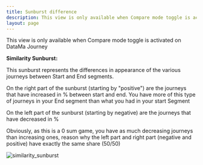 ```yaml
---
title: Sunburst difference
description: This view is only available when Compare mode toggle is activated on DataMa Journey.
layout: page
---
```


This view is only available when Compare mode toggle is activated on DataMa Journey

**Similarity Sunburst:**

This sunburst represents the differences in appearance of the various journeys between Start and End segments.

On the right part of the sunburst (starting by "positive") are the journeys that have increased in % between start and end. You have more of this type of journeys in your End segment than what you had in your start Segment

On the left part  of the sunburst (starting by negative) are the journeys that have decreased in %

Obviously, as this is a 0 sum game, you have as much decreasing journeys than increasing ones, reason why the left part and right part (negative and positive) have exactly the same share (50/50)

![similarity_sunburst]({{site.url}}/{{site.baseurl}}/core_app/journey/web_application/dashboard/descriptive_comparison/images/similarity_sunburst.png)
